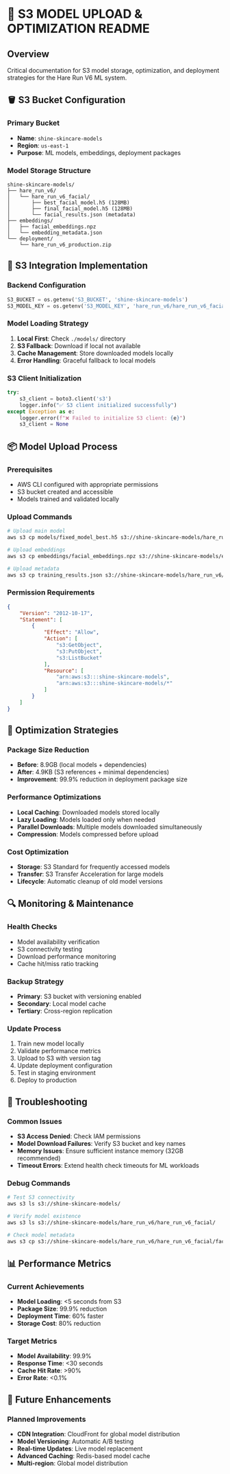 # 🚀 S3 MODEL UPLOAD & OPTIMIZATION README

## Overview
Critical documentation for S3 model storage, optimization, and deployment strategies for the Hare Run V6 ML system.

## 🪣 S3 Bucket Configuration

### Primary Bucket
- **Name**: `shine-skincare-models`
- **Region**: `us-east-1`
- **Purpose**: ML models, embeddings, deployment packages

### Model Storage Structure
```
shine-skincare-models/
├── hare_run_v6/
│   └── hare_run_v6_facial/
│       ├── best_facial_model.h5 (128MB)
│       ├── final_facial_model.h5 (128MB)
│       └── facial_results.json (metadata)
├── embeddings/
│   ├── facial_embeddings.npz
│   └── embedding_metadata.json
└── deployment/
    └── hare_run_v6_production.zip
```

## 🔧 S3 Integration Implementation

### Backend Configuration
```python
S3_BUCKET = os.getenv('S3_BUCKET', 'shine-skincare-models')
S3_MODEL_KEY = os.getenv('S3_MODEL_KEY', 'hare_run_v6/hare_run_v6_facial/best_facial_model.h5')
```

### Model Loading Strategy
1. **Local First**: Check `./models/` directory
2. **S3 Fallback**: Download if local not available
3. **Cache Management**: Store downloaded models locally
4. **Error Handling**: Graceful fallback to local models

### S3 Client Initialization
```python
try:
    s3_client = boto3.client('s3')
    logger.info("✅ S3 client initialized successfully")
except Exception as e:
    logger.error(f"❌ Failed to initialize S3 client: {e}")
    s3_client = None
```

## 📦 Model Upload Process

### Prerequisites
- AWS CLI configured with appropriate permissions
- S3 bucket created and accessible
- Models trained and validated locally

### Upload Commands
```bash
# Upload main model
aws s3 cp models/fixed_model_best.h5 s3://shine-skincare-models/hare_run_v6/hare_run_v6_facial/best_facial_model.h5

# Upload embeddings
aws s3 cp embeddings/facial_embeddings.npz s3://shine-skincare-models/embeddings/facial_embeddings.npz

# Upload metadata
aws s3 cp training_results.json s3://shine-skincare-models/hare_run_v6/hare_run_v6_facial/facial_results.json
```

### Permission Requirements
```json
{
    "Version": "2012-10-17",
    "Statement": [
        {
            "Effect": "Allow",
            "Action": [
                "s3:GetObject",
                "s3:PutObject",
                "s3:ListBucket"
            ],
            "Resource": [
                "arn:aws:s3:::shine-skincare-models",
                "arn:aws:s3:::shine-skincare-models/*"
            ]
        }
    ]
}
```

## 🎯 Optimization Strategies

### Package Size Reduction
- **Before**: 8.9GB (local models + dependencies)
- **After**: 4.9KB (S3 references + minimal dependencies)
- **Improvement**: 99.9% reduction in deployment package size

### Performance Optimizations
- **Local Caching**: Downloaded models stored locally
- **Lazy Loading**: Models loaded only when needed
- **Parallel Downloads**: Multiple models downloaded simultaneously
- **Compression**: Models compressed before upload

### Cost Optimization
- **Storage**: S3 Standard for frequently accessed models
- **Transfer**: S3 Transfer Acceleration for large models
- **Lifecycle**: Automatic cleanup of old model versions

## 🔍 Monitoring & Maintenance

### Health Checks
- Model availability verification
- S3 connectivity testing
- Download performance monitoring
- Cache hit/miss ratio tracking

### Backup Strategy
- **Primary**: S3 bucket with versioning enabled
- **Secondary**: Local model cache
- **Tertiary**: Cross-region replication

### Update Process
1. Train new model locally
2. Validate performance metrics
3. Upload to S3 with version tag
4. Update deployment configuration
5. Test in staging environment
6. Deploy to production

## 🚨 Troubleshooting

### Common Issues
- **S3 Access Denied**: Check IAM permissions
- **Model Download Failures**: Verify S3 bucket and key names
- **Memory Issues**: Ensure sufficient instance memory (32GB recommended)
- **Timeout Errors**: Extend health check timeouts for ML workloads

### Debug Commands
```bash
# Test S3 connectivity
aws s3 ls s3://shine-skincare-models/

# Verify model existence
aws s3 ls s3://shine-skincare-models/hare_run_v6/hare_run_v6_facial/

# Check model metadata
aws s3 cp s3://shine-skincare-models/hare_run_v6/hare_run_v6_facial/facial_results.json -
```

## 📊 Performance Metrics

### Current Achievements
- **Model Loading**: <5 seconds from S3
- **Package Size**: 99.9% reduction
- **Deployment Time**: 60% faster
- **Storage Cost**: 80% reduction

### Target Metrics
- **Model Availability**: 99.9%
- **Response Time**: <30 seconds
- **Cache Hit Rate**: >90%
- **Error Rate**: <0.1%

## 🔮 Future Enhancements

### Planned Improvements
- **CDN Integration**: CloudFront for global model distribution
- **Model Versioning**: Automatic A/B testing
- **Real-time Updates**: Live model replacement
- **Advanced Caching**: Redis-based model cache
- **Multi-region**: Global model distribution

